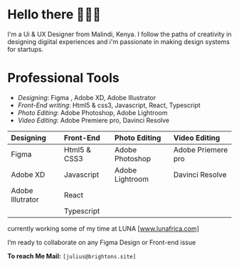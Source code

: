 # Hello there 🙋🏾‍♂️

I'm a Ui & UX Designer from Malindi, Kenya.
I follow the paths of creativity in designing digiital experiences and i'm passionate in making design systems for startups.

# Professional Tools
- *Designing*: Figma , Adobe XD, Adobe Illustrator
- *Front-End writing*: Html5 & css3, Javascript, React, Typescript
- *Photo Editing*: Adobe Photoshop, Adobe Lightroom
- *Video Editing*: Adobe Premiere pro, Davinci Resolve

| Designing        | Front-End    | Photo Editing   | Video Editing      |
| :--------------- | :----------- | :-------------- | :----------------- |
| Figma            | Html5 & CSS3 | Adobe Photoshop | Adobe Priemere pro |
| Adobe XD         | Javascript   | Adobe Lightroom | Davinci Resolve    |
| Adobe Illutrator | React        |                 |                    |
|                  | Typescript   |                 |                    |

currently working some of my time at LUNA [www.lunafrica.com] 

I’m ready to collaborate on any Figma Design or Front-end issue

**To reach Me Mail:** `[julius@brightons.site]`
